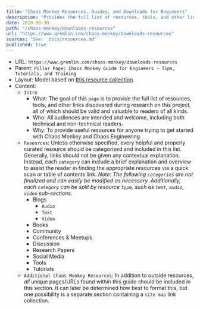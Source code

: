 ```yaml
---
title: "Chaos Monkey Resources, Guides, and Downloads for Engineers"
description: "Provides the full list of resources, tools, and other links discovered during research on this project, all of which should be valid and valuable to readers of all kinds."
date: 2018-08-30
path: "/chaos-monkey/downloads-resources"
url: "https://www.gremlin.com/chaos-monkey/downloads-resources"
sources: "See: _docs/resources.md"
published: true
---
```


- URL: `https://www.gremlin.com/chaos-monkey/downloads-resources`
- Parent: `Pillar Page: Chaos Monkey Guide for Engineers - Tips, Tutorials, and Training`
- Layout: Model based on [this resource collection](https://www.helpscout.net/customer-acquisition/).
- Content:
  - `Intro`
    - What: The goal of this `page` is to provide the full list of resources, tools, and other links discovered during research on this project, all of which should be valid and valuable to readers of all kinds.
    - Who: All audiences are intended and welcome, including both technical and non-technical readers.
    - Why: To provide useful resources for anyone trying to get started with Chaos Monkey and Chaos Engineering.
  - `Resources`: Unless otherwise specified, every helpful and properly curated resource should be categorized and included in this list.  Generally, links should not be given any contextual explanation.  Instead, each `category` can include a brief explanation and overview to assist the reader in finding the appropriate resources via a quick scan or table of contents link.  _Note: The following `categories` are not finalized and can easily be modified as necessary.  Additionally, each `category` can be split by resource `type`, such as `text`, `audio`, `video` sub-sections._
    - Blogs
      - `Audio`
      - `Text`
      - `Video`
    - Books
    - Community
    - Conferences & Meetups
    - Discussion
    - Research Papers
    - Social Media
    - Tools
    - Tutorials
  - `Additional Chaos Monkey Resources`: In addition to outside resources, _all_ unique pages/URLs found within this guide should be included in this section.  It can later be determined how best to format this, but one possibility is a separate section containing a `site map` link collection.

[/]:                                    /
[/advanced-tips]:                       /advanced-tips
[/alternatives]:                        /alternatives
[/alternatives/azure]:                  /alternatives/azure
[/alternatives/docker]:                 /alternatives/docker
[/alternatives/google-cloud-platform]:  /alternatives/google-cloud-platform
[/alternatives/kubernetes]:             /alternatives/kubernetes
[/alternatives/openshift]:              /alternatives/openshift
[/alternatives/private-cloud]:          /alternatives/private-cloud
[/alternatives/spring-boot]:            /alternatives/spring-boot
[/alternatives/vmware]:                 /alternatives/vmware
[/developer-tutorial]:                  /developer-tutorial
[/downloads-resources]:                 /downloads-resources
[/origin-netflix]:                      /origin-netflix
[/simian-army]:                         /simian-army